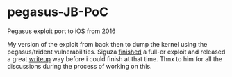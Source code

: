 # pegasus-JB-PoC
Pegasus exploit port to iOS from 2016

My version of the exploit from back then to dump the kernel using the pegasus/trident vulnerabilities. 
Siguza [finished](https://github.com/Siguza/cl0ver) a full-er exploit and released a great [writeup](https://siguza.github.io/cl0ver/) way before i could finish at that time. Thnx to him for all the discussions during the process of working on this. 
